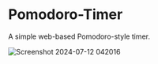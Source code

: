 # Pomodoro-Timer
A simple web-based Pomodoro-style timer.

![Screenshot 2024-07-12 042016](https://github.com/user-attachments/assets/c0e25bfa-a9e1-43aa-ad8f-6b6291bb57d3)
